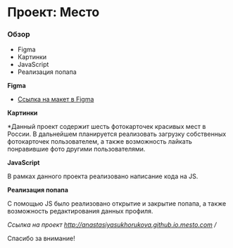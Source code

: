 # Проект: Место

### Обзор

* Figma
* Картинки
* JavaScript 
* Реализация попапа

**Figma**

* [Ссылка на макет в Figma](https://www.figma.com/file/2cn9N9jSkmxD84oJik7xL7/JavaScript.-Sprint-4?node-id=0%3A1)

**Картинки**

*Данный проект содержит шесть фотокарточек красивых мест в России. В дальнейшем планируется реализовать загрузку собственных фотокарточек пользователем, а также возможность лайкать понравившие фото другими пользователями. 

**JavaScript**

В рамках данного проекта реализовано написание кода на JS. 

**Реализация попапа**

С помощью JS было реализовано открытие и закрытие попапа, а также возможность редактирования данных профиля. 

*Ссылка на проект http://anastasiyasukhorukova.github.io.mesto.com /*

Спасибо за внимание!
